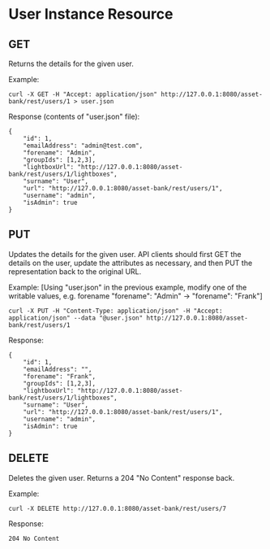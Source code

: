 # User Instance Resource
## GET
Returns the details for the given user.

Example:
```
curl -X GET -H "Accept: application/json" http://127.0.0.1:8080/asset-bank/rest/users/1 > user.json
```

Response (contents of "user.json" file):
```
{
    "id": 1,
    "emailAddress": "admin@test.com",
    "forename": "Admin",
    "groupIds": [1,2,3],
    "lightboxUrl": "http://127.0.0.1:8080/asset-bank/rest/users/1/lightboxes",
    "surname": "User",
    "url": "http://127.0.0.1:8080/asset-bank/rest/users/1",
    "username": "admin",
    "isAdmin": true
}
```

## PUT
Updates the details for the given user.  API clients should first GET the details on the user, update the attributes as necessary, and then PUT the representation back to the original URL.


Example:
[Using "user.json" in the previous example, modify one of the writable values, e.g. forename "forename": "Admin" -> "forename": "Frank"]

```
curl -X PUT -H "Content-Type: application/json" -H "Accept: application/json" --data "@user.json" http://127.0.0.1:8080/asset-bank/rest/users/1
```

Response:
```
{
    "id": 1,
    "emailAddress": "",
    "forename": "Frank",
    "groupIds": [1,2,3],
    "lightboxUrl": "http://127.0.0.1:8080/asset-bank/rest/users/1/lightboxes",
    "surname": "User",
    "url": "http://127.0.0.1:8080/asset-bank/rest/users/1",
    "username": "admin",
    "isAdmin": true
}
```


## DELETE
Deletes the given user. Returns a 204 "No Content" response back.

Example:
```
curl -X DELETE http://127.0.0.1:8080/asset-bank/rest/users/7
```

Response:
```
204 No Content
```
